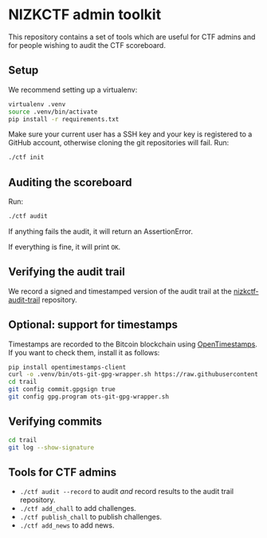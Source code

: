 # NIZKCTF admin toolkit

This repository contains a set of tools which are useful for CTF admins and for people wishing to audit the CTF scoreboard.

## Setup

We recommend setting up a virtualenv:

```bash
virtualenv .venv
source .venv/bin/activate
pip install -r requirements.txt
```

Make sure your current user has a SSH key and your key is registered to a GitHub account, otherwise cloning the git repositories will fail. Run:

```bash
./ctf init
```


## Auditing the scoreboard

Run:

```bash
./ctf audit
```

If anything fails the audit, it will return an AssertionError.

If everything is fine, it will print `OK`.


## Verifying the audit trail

We record a signed and timestamped version of the audit trail at the [nizkctf-audit-trail](https://github.com/pwn2winctf/nizkctf-audit-trail) repository.

## Optional: support for timestamps

Timestamps are recorded to the Bitcoin blockchain using [OpenTimestamps](https://github.com/opentimestamps). If you want to check them, install it as follows:

```bash
pip install opentimestamps-client
curl -o .venv/bin/ots-git-gpg-wrapper.sh https://raw.githubusercontent.com/opentimestamps/opentimestamps-client/master/ots-git-gpg-wrapper.sh
cd trail
git config commit.gpgsign true
git config gpg.program ots-git-gpg-wrapper.sh
```

## Verifying commits

```bash
cd trail
git log --show-signature
```


## Tools for CTF admins

 * `./ctf audit --record` to audit *and* record results to the audit trail repository.
 * `./ctf add_chall` to add challenges.
 * `./ctf publish_chall` to publish challenges.
 * `./ctf add_news` to add news.

